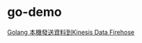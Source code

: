 # go-demo
[Golang 本機發送資料到Kinesis Data Firehose](https://matthung0807.blogspot.com/2022/03/go-localhost-put-data-to-kinesis-data-firehose.html)
